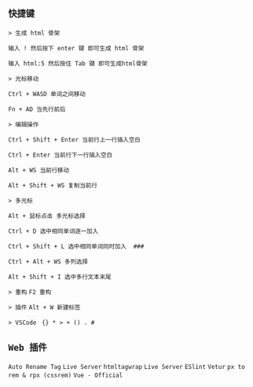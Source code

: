 `快捷键`
--

`> 生成 html 骨架`

`输入 ! 然后按下 enter 键 即可生成 html 骨架`

`输入 html:5 然后按住 Tab 键 即可生成html骨架`

`> 光标移动`

`Ctrl + WASD 单词之间移动`

`Fn + AD 当先行前后`

`> 编辑操作`

`Ctrl + Shift + Enter 当前行上一行插入空白`

`Ctrl + Enter 当前行下一行插入空白`

`Alt + WS 当前行移动`

`Alt + Shift + WS 复制当前行`

`> 多光标`

`Alt + 鼠标点击 多光标选择`

`Ctrl + D 选中相同单词逐一加入`

`Ctrl + Shift + L 选中相同单词同时加入  ###`

`Ctrl + Alt + WS 多列选择`

`Alt + Shift + I 选中多行文本末尾`

`> 重构` `F2 重构`

`> 插件` `Alt + W 新建标签`

`> VSCode ` `{} * > + () . #`

`Web 插件`
--

`Auto Rename Tag` `Live Server` `htmltagwrap` `Live Server` `ESlint` `Vetur` `px to rem & rpx (cssrem)` `Vue - Official`
